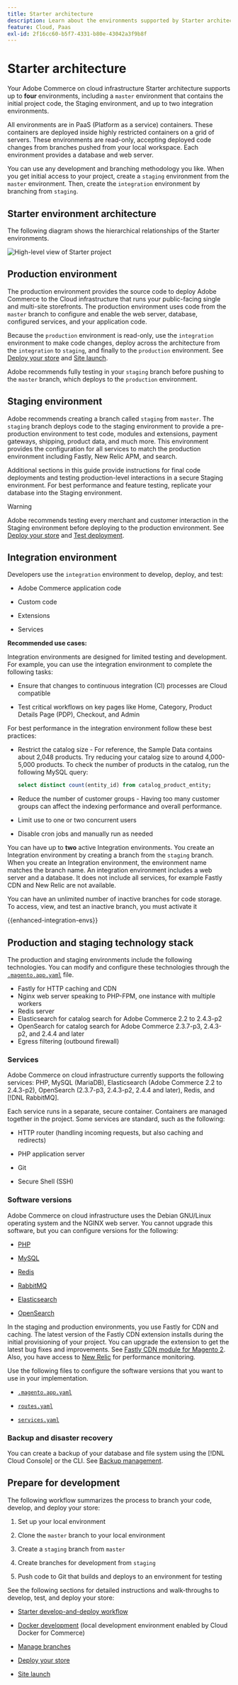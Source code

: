 ```yaml
---
title: Starter architecture
description: Learn about the environments supported by Starter architecture.
feature: Cloud, Paas
exl-id: 2f16cc60-b5f7-4331-b80e-43042a3f9b8f
---
```

# Starter architecture

Your Adobe Commerce on cloud infrastructure Starter architecture supports up to **four** environments, including a `master` environment that contains the initial project code, the Staging environment, and up to two integration environments.

All environments are in PaaS (Platform as a service) containers. These containers are deployed inside highly restricted containers on a grid of servers. These environments are read-only, accepting deployed code changes from branches pushed from your local workspace. Each environment provides a database and web server.

You can use any development and branching methodology you like. When you get initial access to your project, create a `staging` environment from the `master` environment. Then, create the `integration` environment by branching from `staging`.

## Starter environment architecture

The following diagram shows the hierarchical relationships of the Starter environments.

![High-level view of Starter project](../../assets/starter/architecture.png)

## Production environment

The production environment provides the source code to deploy Adobe Commerce to the Cloud infrastructure that runs your public-facing single and multi-site storefronts. The production environment uses code from the `master` branch to configure and enable the web server, database, configured services, and your application code.

Because the `production` environment is read-only, use the `integration` environment to make code changes, deploy across the architecture from the `integration` to `staging`, and finally to the `production` environment. See [Deploy your store](../deploy/staging-production.md) and [Site launch](../launch/overview.md).

Adobe recommends fully testing in your `staging` branch before pushing to the `master` branch, which deploys to the `production` environment.

## Staging environment

Adobe recommends creating a branch called `staging` from `master`. The `staging` branch deploys code to the staging environment to provide a pre-production environment to test code, modules and extensions, payment gateways, shipping, product data, and much more. This environment provides the configuration for all services to match the production environment including Fastly, New Relic APM, and search.

Additional sections in this guide provide instructions for final code deployments and testing production-level interactions in a secure Staging environment. For best performance and feature testing, replicate your database into the Staging environment.

>[!WARNING]
>
>Adobe recommends testing every merchant and customer interaction in the Staging environment before deploying to the production environment. See [Deploy your store](../deploy/staging-production.md) and [Test deployment](../test/staging-and-production.md).

## Integration environment

Developers use the `integration` environment to develop, deploy, and test:

-  Adobe Commerce application code

-  Custom code

-  Extensions

-  Services

**Recommended use cases:**

Integration environments are designed for limited testing and development. For example, you can use the integration environment to complete the following tasks:

- Ensure that changes to continuous integration (CI) processes are Cloud compatible

- Test critical workflows on key pages like Home, Category, Product Details Page (PDP), Checkout, and Admin

For best performance in the integration environment follow these best practices:

- Restrict the catalog size - For reference, the Sample Data contains about 2,048 products. Try reducing your catalog size to around 4,000-5,000 products.
  To check the number of products in the catalog, run the following MySQL query:
  
  ```sql
  select distinct count(entity_id) from catalog_product_entity;
  ```

- Reduce the number of customer groups - Having too many customer groups can affect the indexing performance and overall performance.

- Limit use to one or two concurrent users

- Disable cron jobs and manually run as needed

You can have up to **two** active Integration environments. You create an Integration environment by creating a branch from the `staging` branch. When you create an Integration environment, the environment name matches the branch name. An integration environment includes a web server and a database. It does not include all services, for example Fastly CDN and New Relic are not available.

You can have an unlimited number of inactive branches for code storage. To access, view, and test an inactive branch, you must activate it

{{enhanced-integration-envs}}

## Production and staging technology stack

The production and staging environments include the following technologies. You can modify and configure these technologies through the [`.magento.app.yaml`](../application/configure-app-yaml.md) file.

-  Fastly for HTTP caching and CDN
-  Nginx web server speaking to PHP-FPM, one instance with multiple workers
-  Redis server
-  Elasticsearch for catalog search for Adobe Commerce 2.2 to 2.4.3-p2
-  OpenSearch for catalog search for Adobe Commerce 2.3.7-p3, 2.4.3-p2, and 2.4.4 and later
-  Egress filtering (outbound firewall)

### Services

Adobe Commerce on cloud infrastructure currently supports the following services: PHP, MySQL (MariaDB), Elasticsearch (Adobe Commerce 2.2 to 2.4.3-p2), OpenSearch (2.3.7-p3, 2.4.3-p2, 2.4.4 and later), Redis, and [!DNL RabbitMQ].

Each service runs in a separate, secure container. Containers are managed together in the project. Some services are standard, such as the following:

-  HTTP router (handling incoming requests, but also caching and redirects)

-  PHP application server

-  Git

-  Secure Shell (SSH)

### Software versions

Adobe Commerce on cloud infrastructure uses the Debian GNU/Linux operating system and the NGINX web server. You cannot upgrade this software, but you can configure versions for the following:

-  [PHP](../application/php-settings.md)

-  [MySQL](../services/mysql.md)

-  [Redis](../services/redis.md)

-  [RabbitMQ](../services/rabbitmq.md)

-  [Elasticsearch](../services/elasticsearch.md)

-  [OpenSearch](../services/opensearch.md)

In the staging and production environments, you use Fastly for CDN and caching. The latest version of the Fastly CDN extension installs during the initial provisioning of your project. You can upgrade the extension to get the latest bug fixes and improvements. See [Fastly CDN module for Magento 2](https://github.com/fastly/fastly-magento2). Also, you have access to [New Relic](../monitor/account-management.md) for performance monitoring.

Use the following files to configure the software versions that you want to use in your implementation.

-  [`.magento.app.yaml`](../application/configure-app-yaml.md)

-  [`routes.yaml`](../routes/routes-yaml.md)

-  [`services.yaml`](../services/services-yaml.md)

### Backup and disaster recovery

You can create a backup of your database and file system using the [!DNL Cloud Console] or the CLI. See [Backup management](../storage/snapshots.md).

## Prepare for development

The following workflow summarizes the process to branch your code, develop, and deploy your store:

1. Set up your local environment

1. Clone the `master` branch to your local environment

1. Create a `staging` branch from `master`

1. Create branches for development from `staging`

1. Push code to Git that builds and deploys to an environment for testing

See the following sections for detailed instructions and walk-throughs to develop, test, and deploy your store:

-  [Starter develop-and-deploy workflow](starter-develop-deploy-workflow.md)

-  [Docker development](../dev-tools/cloud-docker.md) (local development environment enabled by Cloud Docker for Commerce)

-  [Manage branches](../project/console-branches.md)

-  [Deploy your store](../deploy/staging-production.md)

-  [Site launch](../launch/overview.md)
